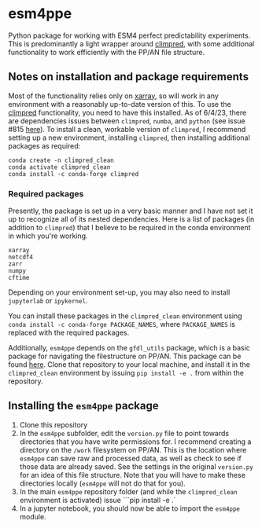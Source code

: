 # esm4ppe
Python package for working with ESM4 perfect predictability experiments. This is predominantly a light wrapper around [climpred](https://climpred.readthedocs.io/en/stable/), with some additional functionality to work efficiently with the PP/AN file structure.

## Notes on installation and package requirements
Most of the functionality relies only on [xarray](https://docs.xarray.dev/en/stable/), so will work in any environment with a reasonably up-to-date version of this. To use the [climpred](https://climpred.readthedocs.io/en/stable/) functionality, you need to have this installed. As of 6/4/23, there are dependencies issues between `climpred`, `numba`, and `python` (see issue #815 [here](https://github.com/pangeo-data/climpred/issues/815)).  To install a clean, workable version of `climpred`, I recommend setting up a new environment, installing `climpred`, then installing additional packages as required:
```
conda create -n climpred_clean
conda activate climpred_clean
conda install -c conda-forge climpred
```
### Required packages
Presently, the package is set up in a very basic manner and I have not set it up to recognize all of its nested dependencies. Here is a list of packages (in addition to `climpred`) that I believe to be required in the conda environment in which you're working.
```
xarray
netcdf4
zarr
numpy
cftime
```
Depending on your environment set-up, you may also need to install `jupyterlab` or `ipykernel`.

You can install these packages in the `climpred_clean` environment using `conda install -c conda-forge PACKAGE_NAMES`, where `PACKAGE_NAMES` is replaced with the required packages.

Additionally, `esm4ppe` depends on the `gfdl_utils` package, which is a basic package for navigating the filestructure on PP/AN. This package can be found [here](https://github.com/gmacgilchrist/gfdl_utils). Clone that repository to your local machine, and install it in the `climpred_clean` environment by issuing `pip install -e .` from within the repository.

## Installing the `esm4ppe` package
1. Clone this repository
2. In the `esm4ppe` subfolder, edit the `version.py` file to point towards directories that you have write permissions for. I recommend creating a directory on the `/work` filesystem on PP/AN. This is the location where `esm4ppe` can save raw and processed data, as well as check to see if those data are already saved. See the settings in the original `version.py` for an idea of this file structure. Note that you will have to make these directories locally (`esm4ppe` will not do that for you).
3. In the main `esm4ppe` repository folder (and while the `climpred_clean` environment is activated) issue ```pip install -e .`
4. In a jupyter notebook, you should now be able to import the `esm4ppe` module.

